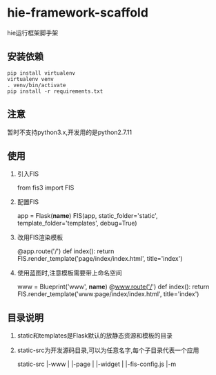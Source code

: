 # hie-framework-scaffold
hie运行框架脚手架

## 安装依赖
    pip install virtualenv
    virtualenv venv 
    . venv/bin/activate
    pip install -r requirements.txt
   
## 注意
暂时不支持python3.x,开发用的是python2.7.11


## 使用

1. 引入FIS


    from fis3 import FIS
    
2. 配置FIS


    app = Flask(__name__)
    FIS(app, static_folder='static', template_folder='templates', debug=True)
    
3. 改用FIS渲染模板


    @app.route('/')
    def index():
        return FIS.render_template('page/index/index.html', title='index')
        
4. 使用蓝图时,注意模板需要带上命名空间


    www = Blueprint('www', __name__)
    @www.route('/')
    def index():
        return FIS.render_template('www:page/index/index.html', title='index')

## 目录说明

1. static和templates是Flask默认的放静态资源和模板的目录
2. static-src为开发源码目录,可以为任意名字,每个子目录代表一个应用


    static-src
    |-www
    |  |-page
    |  |-widget
    |  |-fis-config.js
    |-m
       